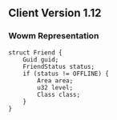 ## Client Version 1.12

### Wowm Representation
```rust,ignore
struct Friend {
    Guid guid;    
    FriendStatus status;    
    if (status != OFFLINE) {        
        Area area;        
        u32 level;        
        Class class;        
    }    
}

```
